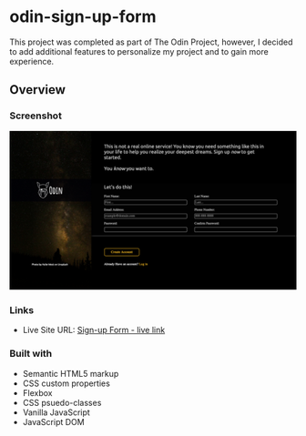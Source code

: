# odin-sign-up-form

This project was completed as part of The Odin Project, however, I decided to add additional features to personalize my project and to gain more experience.

## Overview

### Screenshot

![](./assets/images/form-image.png)

### Links

- Live Site URL: [Sign-up Form - live link](https://kylea99.github.io/odin-sign-up-form/)

### Built with

- Semantic HTML5 markup
- CSS custom properties
- Flexbox
- CSS psuedo-classes
- Vanilla JavaScript
- JavaScript DOM